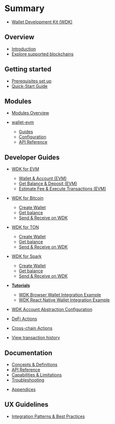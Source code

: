 # Summary
* [Wallet Development Kit (WDK)](README.md)

## Overview
* [Introduction](1-executive-summary/README.md)
* [Explore supported blockchains](1-executive-summary/supported-blockchains.md)

<!-- 
* [Manifesto](README.md)
* [Beta Program](README.md)
* [Core Concepts](3-architecture/README.md)
* [Arquitecture](3-architecture/README.md)
* [Capabilities & Limitations](6-capabilities/README.md)
* [Supported Features](6-capabilities/supported-features.md)
-->

<!-- 
* [Testing Guide](README.md)
* [Quick start](2-getting-started/README.md)
* [FAQ](README.md) 
-->

## Getting started
* [Prerequisites set up](2-getting-started/prerequisites.md)
* [Quick-Start Guide](2-getting-started/quick-start.md)


## Modules
* [Modules Overview](wdk-modules/overview.md)

* [wallet-evm](wdk-modules/wallet-evm/overview.md)
  * [Guides](wdk-modules/wallet-evm/guides.md)
  * [Configuration](wdk-modules/wallet-evm/configuration.md)
  * [API Reference](wdk-modules/wallet-evm/api-reference.md)

## Developer Guides
* [WDK for EVM](7-developer-guide/evm/overview.md)
  * [Wallet & Account (EVM)](7-developer-guide/evm/create-wallet.md)
  * [Get Balance & Deposit (EVM)](7-developer-guide/evm/get-balance.md)
  * [Estimate Fee & Execute Transactions (EVM)](7-developer-guide/evm/transfer.md)

* [WDK for Bitcoin](7-developer-guide/wdk-bitcoin.md)
  * [Create Wallet](7-developer-guide/wdk-bitcoin/create-wallet.md)
  * [Get balance](7-developer-guide/wdk-bitcoin/get-balance.md)
  * [Send & Receive on WDK](7-developer-guide/wdk-bitcoin/transfer.md)

* [WDK for TON](7-developer-guide/wdk-ton.md)
  * [Create Wallet](7-developer-guide/wdk-ton/create-wallet.md)
  * [Get balance](7-developer-guide/wdk-ton/get-balance.md)
  * [Send & Receive on WDK](7-developer-guide/wdk-ton/transfer.md)

* [WDK for Spark](7-developer-guide/wdk-spark.md)
  * [Create Wallet](7-developer-guide/wdk-spark/create-wallet.md)
  * [Get balance](7-developer-guide/wdk-spark/get-balance.md)
  * [Send & Receive on WDK](7-developer-guide/wdk-spark/transfer.md)
 
* [**Tutorials**](./7-developer-guide/tutorials.md)
  * [WDK Browser Wallet Integration Example](7-developer-guide/scaffold-browser.md)
  * [WDK React Native Wallet Integration Example](7-developer-guide/scaffold-native.md)
* [WDK Account Abstraction Configuration](./7-developer-guide//account-abstraction.md)
* [DeFi Actions](7-developer-guide/defi.md)
* [Cross-chain Actions](7-developer-guide/cross-chain.md)
* [View transaction history](7-developer-guide/transaction-history.md)

## Documentation
* [Concepts & Definitions](resources/concepts.md)
* [API Reference](4-sdk-reference/README.md)
* [Capabilities & Limitations](6-capabilities/README.md)
* [Troubleshooting](8-troubleshooting/README.md)
<!-- - [Compliance & Legal](9-compliance/README.md) -->
* [Appendices](10-appendices/README.md)


## UX Guidelines
* [Integration Patterns & Best Practices](5-integration-patterns/README.md)
